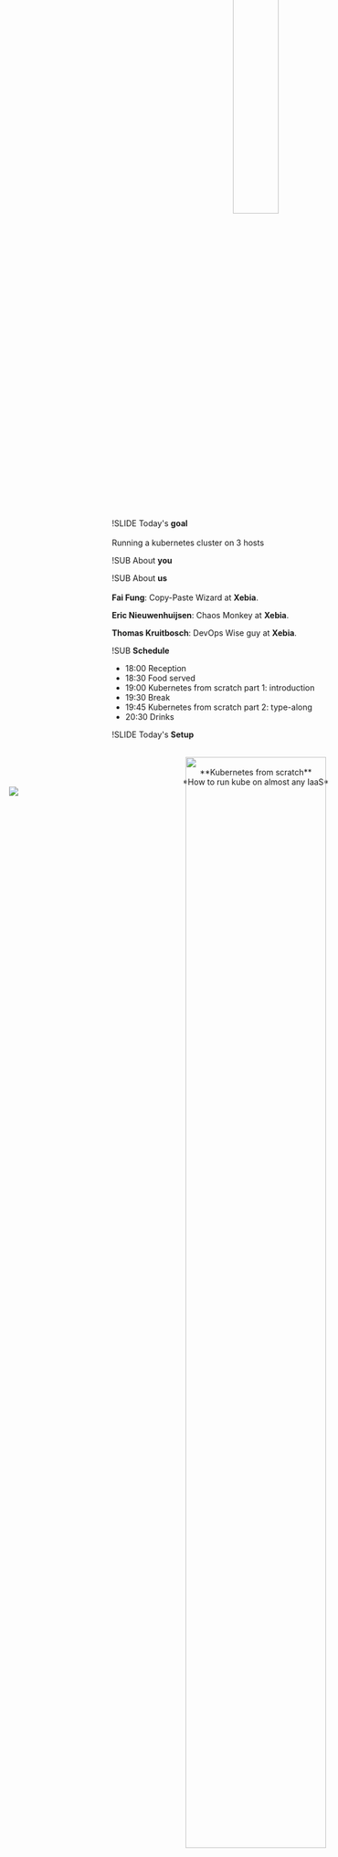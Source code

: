 <div style="width: 100%; margin-top: -300px;">
<center>
  <img src="img/k8s.png" style="width: 40%;" />
</center>
</div>
<br />
<br />
<center>
**Kubernetes from scratch**
<br />
*How to run kube on almost any IaaS*
<br />
</center>
<div style="width: 200px; margin-bottom: -500px; margin-left: -180px;">
  <img src="img/xebia-purple.png" />
</div>

!SLIDE
Today's **goal**
<br/>
<br/>
Running a kubernetes cluster on 3 hosts

!SUB
About **you**

!SUB
About **us**
<br/>
<br/>
**Fai Fung**: Copy-Paste Wizard at **Xebia**.

**Eric Nieuwenhuijsen**: Chaos Monkey at **Xebia**.

**Thomas Kruitbosch**: DevOps Wise guy at **Xebia**.

!SUB
**Schedule**

- 18:00 Reception
- 18:30 Food served
- 19:00 Kubernetes from scratch part 1: introduction
- 19:30 Break
- 19:45 Kubernetes from scratch part 2: type-along
- 20:30 Drinks


!SLIDE
Today's **Setup**
<br/>
<br/>
<center>
  <img src="img/setup-vagrant-machines.png" style="width: 70%;" />
</center>

!SLIDE
**Kubernetes** concepts!
<br/>
<br/>
<center>
  <img src="img/k8s-arch-overview.png" style="width: 70%;" />
</center>

!SUB
**Kubernetes** concepts introduction
<br/>
<br/>
The Kubernetes concepts slide shows the architecture followed by Kubernetes. It displays the following key components:

- API server exposes services which can be by other components. The API server is stateless. APIs can be accessed using the kubectl command line interface (CLI) or using AJAX.
- Individual Kubelet processes run on each physical machine which is used to manage pods (see sub slides of next slides [navigation: right, down] on its system.
- All persistent master state is stored in an instance of etcd. etcd is a distributed key-value store
- Furthermore, a scheduler is used to schedule pods onto machines based on a scheduling algorithm.
- Finally, the controller manager performs cluster level controller functions.

!SLIDE
**Kubernetes** concepts: Kubelet, Service Proxy, Pods
<br/>
<br/>
<center>
  <img src="img/k8s-arch-kubelets-service-pods.png" style="width: 70%;" />
</center>

!SUB
**Worker node (1):** Kubelet and Pods
<br/>
<br/>
**Kubelet**
The kubelet manages pods and their containers, their images, their volumes, etc. Kubelet is a service installed on the worker nodes. It reads container manifests as YAML files that describes a pod. Kubelet ensures that the containers defined in the pods are started and continue running.
<br/>
<br/>
**Pods**
A pod is a group of one or more containers (such as Docker containers), the shared storage for those containers, and options about how to run the containers. Pods are always co-located and co-scheduled, and run in a shared context. It contains one or more application containers which are relatively tightly coupled.

!SUB
**Worker node (2):** Kube-proxy (aka service proxy)
<br/>
<br/>
**kube-proxy**
The Kubernetes network proxy runs on each node. This reflects services as defined in the Kubernetes API on each node and can do simple TCP,UDP stream forwarding or round robin TCP,UDP forwarding across a set of backends.
Services typically contain one or more pods. A service gets a known static IP address, DNS name etc. It helps us achieve tasks like configuration and reference.

!SLIDE
**Kubernetes** concepts: API Server, Controller Manager, etcd
<br/>
<br/>
<center>
  <img src="img/k8s-arch-api-cm-scheduler.png" style="width: 70%;" />
</center>

!SUB
**API server**
<br/>
The apiserver serves up the Kubernetes API. It is intended to be a CRUD-y server, with most/all business logic implemented in separate components or in plug-ins. It mainly processes REST operations, validates them, and updates the corresponding objects in etcd (and eventually other stores).
<br/>
<br/>
**Scheduler**
A scheduler is used to schedule pods onto machines based on a scheduling algorithm. The scheduler is responsible for tracking resource utilization on each host to make sure that workloads are not scheduled in excess of the available resources.

!SUB
**Controller Manager**
<br/>
Cluster-level functions are performed by the Controller Manager. For instance, Endpoints objects are created and updated by the endpoints controller, and nodes are discovered, managed, and monitored by the node controller.

The controller manager watches the shared state of the cluster through the apiserver and makes changes attempting to move the current state towards the desired state. Examples of controllers that ship with Kubernetes today are the replication controller, endpoints controller, namespace controller, and serviceaccounts controller.

!SUB
**etcd**
<br/>
All persistent master state is stored in an instance of etcd. This provides a great way to store configuration data reliably. With watch support, coordinating components can be notified very quickly of changes.

!SLIDE
**Weave** overlay network
<br/>

- Weave allows you to connect docker containers across multiple hosts together
- it gives you a flat network for your container environment independent of which host they are located (AWS, GCE, Azure, etc.)

<br/>
<center>
  <img src="img/weave.png" style="width: 70%;" />
</center>

!SLIDE
**Where do we start Today?**

- We have prepared the specification of the IAAS layer for you.
- When prepared, you have a IaaS layer running (a healthy three nodes cluster)

<br/>
<br/>
**If you want more groundwork:**

- [*Kubernetes Installation with Vagrant & CoreOS*](https://coreos.com/kubernetes/docs/latest/kubernetes-on-vagrant.html)
- [*Kubernetes The Hard Way, tutorial by Kelsey Hightower*](https://github.com/kelseyhightower/kubernetes-the-hard-way)


!SLIDE
**Follow along**<br/>

Today we'll be doing a follow along style presentation. All commands shown in these slides will be executed on the projector and the output will be shown <br /> <br /> You can execute the commands at the same time on your own laptop or try them at your own pace at a later time.<br /> <br />
View the slides at https://xebia.github.io/k8s-from-scratch-meetup/

!SUB
*First start the box*<br/>
On your own host in the coreos subdirectory of the repository type:
```
vagrant up
```
Verify the host is up
```
ping 172.17.8.101
```

!SUB
*Now SSH into the master*
```
vagrant ssh core-01
```
Your prompt should look similar to this
```
CoreOS stable (1122.2.0)
Last login: Mon Oct 17 18:58:01 2016 from 10.0.2.2
core@core-01 ~ $
```

!SUB
*Verify cluster health*
```
etcdctl cluster-health
```
This should return a prompt like this
```
core@core-01 ~ $ etcdctl cluster-health
member 25d6ce33763c5524 is healthy: got healthy result from http://172.17.8.102:2379
member 6ae27f9fa2984b1d is healthy: got healthy result from http://172.17.8.101:2379
member ff32f4b39b9c47bd is healthy: got healthy result from http://172.17.8.103:2379
cluster is healthy
```

!SLIDE
PAUZE

!SUB
<!-- .slide: data-background-color="var(--black)" data-background="url(img/containerday.jpg)" -->
<center>
<h2>Dutch Container Day</h2>
<p><font color="white">November 17th - Wibautstraat 200 Amsterdam</font></p>
<br/ >
<br />
<br/ >
<p><font color="white">Special discount for Dutch Devops Engineers!</font></p>
<p><b><font color="white">33% discount code: kubernetes-from-scratch </font></b></p>
 <p><font color="white">(only valid today!)</font></p>
</center>


!SLIDE
*First the kubelet*
```
sudo /opt/bin/kubelet \
--api-servers=http://172.17.8.101:8080 \
--healthz-bind-address=0.0.0.0 \
--config=/etc/kubernetes/manifests \
--network-plugin=cni \
--node-ip=172.17.8.101 \
--network-plugin-dir=/etc/cni/net.d \
--allow-privileged=true
```

!SUB
*To daemonize the process we use systemd*
```
sudo systemctl start kube-kubelet
```

!SUB
*Follow the log output to see kubelet starting up*
```
journalctl -fu kube-kubelet
```
Press CTRL-C to cancel following the log

!SUB
*Verify that the master is visible*
```
kubectl get nodes
```
This should show the following result
```
core@core-01 ~ $ kubectl get nodes
NAME      STATUS    AGE
core-01   Ready     1m
```

!SUB
*Start the Kubelet on the workers*
```
vagrant ssh core-02
core@core-02 ~ $ sudo systemctl start kube-kubelet

vagrant ssh core-03
core@core-03 ~ $ sudo systemctl start kube-kubelet
```

!SUB
*Verify that all three nodes are visible*
```
kubectl get nodes
```
This should show the following result
```
core@core-01 ~ $ kubectl get nodes
NAME      STATUS    AGE
core-01   Ready     2m
core-02   Ready     1m
core-03   Ready     1m
```

!SLIDE
*Next up is the proxy*
```
sudo /opt/bin/kube-proxy \
--master=http://172.17.8.101:8080 \
--logtostderr=true \
--masquerade-all
```

!SUB
*To daemonize the process we use systemd*
```
sudo systemctl start kube-proxy
```

!SUB
*Check the log output*
```
journalctl -fu kube-proxy
```
Press CTRL-C to cancel following the log

!SUB
*Start the kube-proxy on the workers*
```
vagrant ssh core-02
core@core-02 ~ $ sudo systemctl start kube-proxy

vagrant ssh core-03
core@core-03 ~ $ sudo systemctl start kube-proxy
```

!SLIDE
*Schedule weave*
```
kubectl create -f https://git.io/weave-kube
```
This should give the following result
```
core@core-01 ~ $ kubectl create -f https://git.io/weave-kube
daemonset "weave-net" created
```

!SUB
*Verify the deployment*
```
kubectl get pods --namespace="kube-system"
```
This should show a result like this
```
core@core-01 ~ $ kubectl get pods --namespace="kube-system"
NAME                              READY     STATUS    RESTARTS   AGE
kube-apiserver-core-01            1/1       Running   0          5m
kube-controller-manager-core-01   1/1       Running   0          5m
kube-scheduler-core-01            1/1       Running   0          5m
weave-net-4bk9o                   2/2       Running   0          1m
weave-net-nor9v                   2/2       Running   0          1m
weave-net-v67qy                   2/2       Running   0          1m
```

!SUB
*Verify the weave status*
```
weave status peers
```

!SUB
*Weave status peers should display a list of peers*
```
core@core-01 ~ $ weave status peers
0a:e1:07:a9:14:92(core-03)
   -> 172.17.8.101:6783     32:1b:2d:1b:d1:e0(core-01)            established
   <- 172.17.8.102:42173    0a:4e:1e:1a:69:db(core-02)            established
0a:4e:1e:1a:69:db(core-02)
   -> 172.17.8.101:6783     32:1b:2d:1b:d1:e0(core-01)            established
   -> 172.17.8.103:6783     0a:e1:07:a9:14:92(core-03)            established
32:1b:2d:1b:d1:e0(core-01)
   <- 172.17.8.103:40977    0a:e1:07:a9:14:92(core-03)            established
   <- 172.17.8.102:45731    0a:4e:1e:1a:69:db(core-02)            established
```

!SUB
*Now install the CNI loopback binary*
```
vagrant ssh core-01
core@core-01 ~ $ sudo /bin/sh -c \
	'curl -L \
	https://github.com/containernetworking/cni/releases/download/v0.3.0/cni-v0.3.0.tgz | \
	tar xvzC /opt/cni/bin ./loopback'

vagrant ssh core-02
core@core-02 ~ $ sudo /bin/sh -c \
	'curl -L \
	https://github.com/containernetworking/cni/releases/download/v0.3.0/cni-v0.3.0.tgz | \
	tar xvzC /opt/cni/bin ./loopback'

vagrant ssh core-03
core@core-03 ~ $ sudo /bin/sh -c \
	'curl -L \
	https://github.com/containernetworking/cni/releases/download/v0.3.0/cni-v0.3.0.tgz | \
	tar xvzC /opt/cni/bin ./loopback'
```

!SLIDE
*Schedule the demoapp*
```
kubectl run my-nginx --image=nginx --replicas=2 --port=80
kubectl expose deployment my-nginx --target-port=80 --port=8080 --type=NodePort
```
Verify the deployment
```
core@core-01 ~ $ kubectl get pods
NAME                       READY     STATUS    RESTARTS   AGE
my-nginx-392870844-rr6ox   1/1       Running   0          2m
my-nginx-392870844-ttq7m   1/1       Running   0          2m
```

!SUB
*Find the port on which the service was scheduled*
```
core@core-01 ~ $ kubectl get -o yaml service/my-nginx | grep nodePort
  - nodePort: 25467
```
View the app by going to
```
http://172.17.8.101:*NODEPORT*
```
Substitute NodePort with the port you found using the first command

!SLIDE
*Production readiness*
- SSL certs for ETCD/communication
- Multi master setup

!SUB
*Changes made to vagrant image* <br />
Our vagrant boxes are based on the default [CoreOS](https://github.com/coreos/coreos-vagrant.git) images<br />
- Unit files for kubernetes added
- YAML files for Weave and Application
- Preloaded containers
 - Hyperkube
 - Weave
- Preloaded binaries
 - kubectl
 - kubelet
 - kube-proxy

!SLIDE
*Questions?*

!SLIDE
***BEER***

